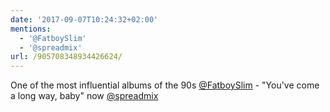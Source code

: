 ```yaml
---
date: '2017-09-07T10:24:32+02:00'
mentions:
  - '@FatboySlim'
  - '@spreadmix'
url: /905708348934426624/
---
```

One of the most influential albums of the 90s [@FatboySlim](https://twitter.com/@FatboySlim) - "You've come a long way, baby" now [@spreadmix](https://twitter.com/@spreadmix)
